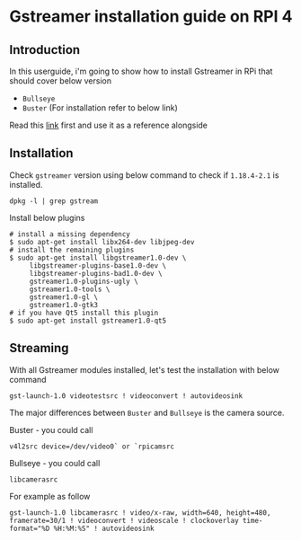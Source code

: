 # Gstreamer installation guide on RPI 4 

## Introduction
In this userguide, i'm going to show how to install Gstreamer in RPi that should cover below version

* `Bullseye`
* `Buster` (For installation refer to below link)

Read this [link](https://qengineering.eu/install-gstreamer-1.18-on-raspberry-pi-4.html) first and use it as a reference alongside


## Installation 
Check `gstreamer` version using below command to check if `1.18.4-2.1` is installed.
```
dpkg -l | grep gstream
```

Install below plugins
```
# install a missing dependency
$ sudo apt-get install libx264-dev libjpeg-dev
# install the remaining plugins
$ sudo apt-get install libgstreamer1.0-dev \
     libgstreamer-plugins-base1.0-dev \
     libgstreamer-plugins-bad1.0-dev \
     gstreamer1.0-plugins-ugly \
     gstreamer1.0-tools \
     gstreamer1.0-gl \
     gstreamer1.0-gtk3
# if you have Qt5 install this plugin
$ sudo apt-get install gstreamer1.0-qt5
```

## Streaming
With all Gstreamer modules installed, let's test the installation with below command
```
gst-launch-1.0 videotestsrc ! videoconvert ! autovideosink
```

The major differences between `Buster` and `Bullseye` is the camera source. 

Buster - you could call
```
v4l2src device=/dev/video0` or `rpicamsrc
```

Bullseye - you could call
```
libcamerasrc
```

For example as follow
```
gst-launch-1.0 libcamerasrc ! video/x-raw, width=640, height=480, framerate=30/1 ! videoconvert ! videoscale ! clockoverlay time-format="%D %H:%M:%S" ! autovideosink
```
